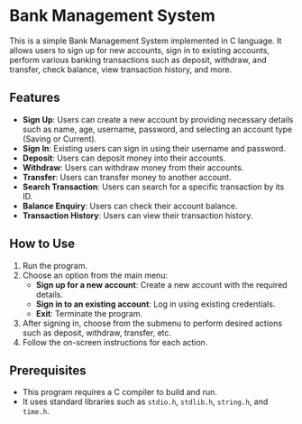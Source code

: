 # Bank Management System

This is a simple Bank Management System implemented in C language. It allows users to sign up for new accounts, sign in to existing accounts, perform various banking transactions such as deposit, withdraw, and transfer, check balance, view transaction history, and more.

## Features

- **Sign Up**: Users can create a new account by providing necessary details such as name, age, username, password, and selecting an account type (Saving or Current).
- **Sign In**: Existing users can sign in using their username and password.
- **Deposit**: Users can deposit money into their accounts.
- **Withdraw**: Users can withdraw money from their accounts.
- **Transfer**: Users can transfer money to another account.
- **Search Transaction**: Users can search for a specific transaction by its ID.
- **Balance Enquiry**: Users can check their account balance.
- **Transaction History**: Users can view their transaction history.

## How to Use

1. Run the program.
2. Choose an option from the main menu:
   - **Sign up for a new account**: Create a new account with the required details.
   - **Sign in to an existing account**: Log in using existing credentials.
   - **Exit**: Terminate the program.
3. After signing in, choose from the submenu to perform desired actions such as deposit, withdraw, transfer, etc.
4. Follow the on-screen instructions for each action.

## Prerequisites

- This program requires a C compiler to build and run.
- It uses standard libraries such as `stdio.h`, `stdlib.h`, `string.h`, and `time.h`.
